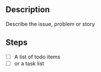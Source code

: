 ## Description

Describe the issue, problem or story

## Steps

- [ ] A list of todo items
- [ ] or a task list
